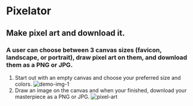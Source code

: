 # Pixelator

## Make pixel art and download it.

### A user can choose between 3 canvas sizes (favicon, landscape, or portrait), draw pixel art on them, and download them as a PNG or JPG.

1) Start out with an empty canvas and choose your preferred size and colors.
![demo-img-1](https://user-images.githubusercontent.com/84540947/153105394-f6639903-2b67-49d4-afcf-33d99ae36c7f.JPG)
2) Draw an image on the canvas and when your finished, download your masterpiece as a PNG or JPG.
![pixel-art](https://user-images.githubusercontent.com/84540947/153105409-f7cce705-8656-482f-92ca-eb2bd212dd13.JPG)
